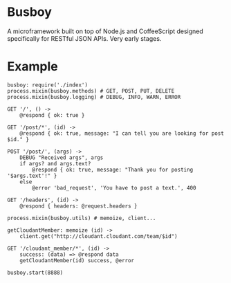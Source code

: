 # Busboy

A microframework built on top of Node.js and CoffeeScript designed specifically for RESTful JSON APIs. Very early stages.

# Example

    busboy: require('./index')
    process.mixin(busboy.methods) # GET, POST, PUT, DELETE
    process.mixin(busboy.logging) # DEBUG, INFO, WARN, ERROR

    GET '/', () ->
        @respond { ok: true }

    GET '/post/*', (id) ->
        @respond { ok: true, message: "I can tell you are looking for post $id." }

    POST '/post/', (args) ->
        DEBUG "Received args", args
        if args? and args.text?
            @respond { ok: true, message: "Thank you for posting '$args.text'!" }
        else
            @error 'bad_request', 'You have to post a text.', 400

    GET '/headers', (id) ->
        @respond { headers: @request.headers }

    process.mixin(busboy.utils) # memoize, client...

    getCloudantMember: memoize (id) ->
        client.get("http://cloudant.cloudant.com/team/$id")

    GET '/cloudant_member/*', (id) ->
        success: (data) => @respond data
        getCloudantMember(id) success, @error

    busboy.start(8888)